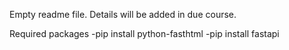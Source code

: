 Empty readme file. Details will be added in due course.

Required packages
-pip install python-fasthtml
-pip install fastapi
